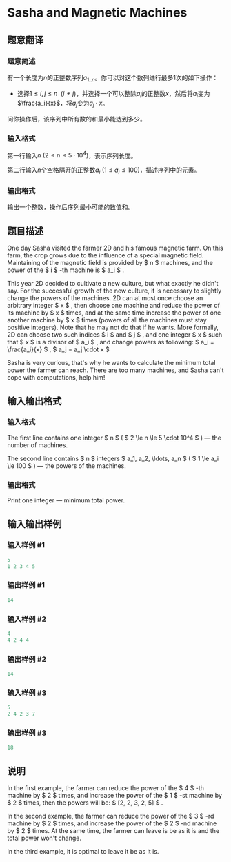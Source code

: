 # Sasha and Magnetic Machines

## 题意翻译

### 题意简述

有一个长度为$n$的正整数序列$a_{1..n}$。你可以对这个数列进行最多$1$次的如下操作：

- 选择$1 \leq i,j \leq n\ \ (i \neq j)$，并选择一个可以整除$a_i$的正整数$x$，然后将$a_i$变为$\frac{a_i}{x}$，将$a_j$变为$a_j \cdot x$。

问你操作后，该序列中所有数的和最小能达到多少。

### 输入格式

第一行输入$n\ (2\leq n\leq 5\cdot10^4)$，表示序列长度。

第二行输入$n$个空格隔开的正整数$a_i\ (1 \leq a_i \leq 100)$，描述序列中的元素。

### 输出格式

输出一个整数，操作后序列最小可能的数值和。

## 题目描述

One day Sasha visited the farmer 2D and his famous magnetic farm. On this farm, the crop grows due to the influence of a special magnetic field. Maintaining of the magnetic field is provided by $ n $ machines, and the power of the $ i $ -th machine is $ a_i $ .

This year 2D decided to cultivate a new culture, but what exactly he didn't say. For the successful growth of the new culture, it is necessary to slightly change the powers of the machines. 2D can at most once choose an arbitrary integer $ x $ , then choose one machine and reduce the power of its machine by $ x $ times, and at the same time increase the power of one another machine by $ x $ times (powers of all the machines must stay positive integers). Note that he may not do that if he wants. More formally, 2D can choose two such indices $ i $ and $ j $ , and one integer $ x $ such that $ x $ is a divisor of $ a_i $ , and change powers as following: $ a_i = \frac{a_i}{x} $ , $ a_j = a_j \cdot x $

Sasha is very curious, that's why he wants to calculate the minimum total power the farmer can reach. There are too many machines, and Sasha can't cope with computations, help him!

## 输入输出格式

### 输入格式

The first line contains one integer $ n $ ( $ 2 \le n \le 5 \cdot 10^4 $ ) — the number of machines.

The second line contains $ n $ integers $ a_1, a_2, \ldots, a_n $ ( $ 1 \le a_i \le 100 $ ) — the powers of the machines.

### 输出格式

Print one integer — minimum total power.

## 输入输出样例

### 输入样例 #1

```cpp
5
1 2 3 4 5

```
### 输出样例 #1

```cpp
14

```
### 输入样例 #2

```cpp
4
4 2 4 4

```
### 输出样例 #2

```cpp
14

```
### 输入样例 #3

```cpp
5
2 4 2 3 7

```
### 输出样例 #3

```cpp
18

```
## 说明

In the first example, the farmer can reduce the power of the $ 4 $ -th machine by $ 2 $ times, and increase the power of the $ 1 $ -st machine by $ 2 $ times, then the powers will be: $ [2, 2, 3, 2, 5] $ .

In the second example, the farmer can reduce the power of the $ 3 $ -rd machine by $ 2 $ times, and increase the power of the $ 2 $ -nd machine by $ 2 $ times. At the same time, the farmer can leave is be as it is and the total power won't change.

In the third example, it is optimal to leave it be as it is.

